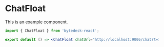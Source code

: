 <!--
 * @Author: jackning 270580156@qq.com
 * @Date: 2024-06-13 17:57:36
 * @LastEditors: jackning 270580156@qq.com
 * @LastEditTime: 2024-06-13 19:26:38
 * @Description: bytedesk.com https://github.com/Bytedesk/bytedesk
 *   Please be aware of the BSL license restrictions before installing Bytedesk IM – 
 *  selling, reselling, or hosting Bytedesk IM as a service is a breach of the terms and automatically terminates your rights under the license. 
 *  仅支持企业内部员工自用，严禁私自用于销售、二次销售或者部署SaaS方式销售 
 *  Business Source License 1.1: https://github.com/Bytedesk/bytedesk/blob/main/LICENSE 
 *  contact: 270580156@qq.com 
 * 联系：270580156@qq.com
 * Copyright (c) 2024 by bytedesk.com, All Rights Reserved. 
-->
# ChatFloat

This is an example component.

```jsx
import { ChatFloat } from 'bytedesk-react';

export default () => <ChatFloat chatUrl="http://localhost:9006/chat?t=1&sid=default_wg_uid&" />
```
